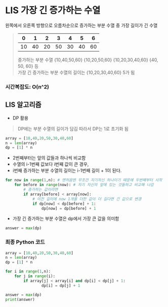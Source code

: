 # LIS 가장 긴 증가하는 수열
왼쪽에서 오른쪽 방향으로 오름차순으로 증가하는 부분 수열 중 가장 길이가 긴 수열
> | 0 | 1 | 2 | 3 | 4 | 5 | 6 | 
> |:---:|:---:|:---:|:---:|:---:|:---:|:---:|
> | 10 | 40 | 20 | 50 | 30 | 40 | 60 |   
>   
> 증가하는 부분 수열 {10,40,50,60} {10,20,50,60} {10,20,30,40,60} {40, 50, 60} 등   
> 가장 긴 증가하는 부분 수열의 길이는 {10,20,30,40,60} 5가 됨   
### 시간복잡도: O(n^2)
## LIS 알고리즘
- DP 활용
> DP에는 부분 수열의 길이가 담김
> 따라서 DP는 1로 초기화 됨 
``` python
array = [10,40,20,50,30,40,60]
n = len(array)
dp = [1] * n 
```
- 2번째부터는 앞의 값들과 하나씩 비교함
- 수열의 i-1번째 값보다 i번째 값이 큰 경우,
- i번째 증가하는 부분 수열의 길이는 i-1번째 길이 + 1이 된다.
``` python
for now in range(1,n): # 맨처음엔 무조건 자기자신 하나이기 때문에 두번째부터 시작
    for before in range(now): # 자기 자신의 앞에 있는 것들하고 비교해 나감
        # 증가하는 값이라면
        if array[before] < array[now]: 
            # 이전 길이에 now 1개를 더한 값이 더 길다면 긴 값으로 변경
            if dp[now] < dp[before] + 1: 
                dp[now] = dp[before] + 1
```
- 가장 긴 증가하는 부분 수열은 dp에서 가장 큰 값을 의미함
``` python
answer = max(dp)
```
   
### 최종 Python 코드
``` python
array = [10,40,20,50,30,40,60]
n = len(array)
dp = [1] * n 

for i in range(1,n): 
    for j in range(i): 
        if array[j] < array[i] and dp[i] < dp[j] + 1: 
                dp[i] = dp[j] + 1

answer = max(dp)
print(answer)
```